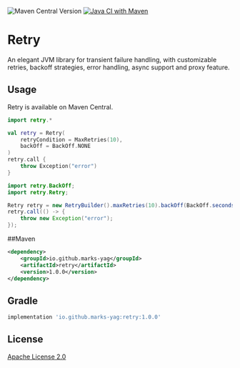 ![Maven Central Version](https://img.shields.io/maven-central/v/com.github.marks-yag/retry)
[![Java CI with Maven](https://github.com/marks-yag/retry/actions/workflows/maven.yml/badge.svg)](https://github.com/marks-yag/retry/actions/workflows/maven.yml)
# Retry
An elegant JVM library for transient failure handling, with customizable retries, backoff strategies, error handling, async support and proxy feature.

## Usage
Retry is available on Maven Central.

```kotlin
import retry.*

val retry = Retry(
    retryCondition = MaxRetries(10),
    backOff = BackOff.NONE
)
retry.call {
    throw Exception("error")
}
```

```java
import retry.BackOff;
import retry.Retry;

Retry retry = new RetryBuilder().maxRetries(10).backOff(BackOff.seconds(1)).build();
retry.call(() -> {
    throw new Exception("error");
});
```

##Maven
```xml
<dependency>
    <groupId>io.github.marks-yag</groupId>
    <artifactId>retry</artifactId>
    <version>1.0.0</version>
</dependency>
```
## Gradle
```groovy
implementation 'io.github.marks-yag:retry:1.0.0'
```
## License
[Apache License 2.0](LICENSE)
